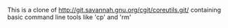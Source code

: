 
This is a clone of http://git.savannah.gnu.org/cgit/coreutils.git/
containing basic command line tools like 'cp' and 'rm'


